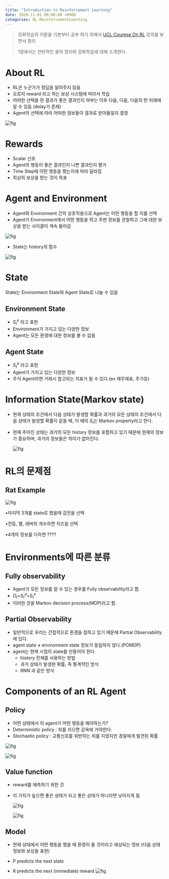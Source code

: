 ```yaml
---
title: "Introduction to Reinforcement Learning"
date: 2020-11-01 00:00:00 +0900
categories: RL ReinforcementLearning
---
```


> 강화학습의 이론을 기본부터 공부 하기 위해서 [UCL Courese On RL](https://www.davidsilver.uk/teaching/) 강의를 보면서 정리 
>
> 1장에서는 전반적인 용어 정리와 강화학습에 대해 소개한다.

# About RL

* RL은 누군가가 정답을 알려주지 않음
* 오로지 reward 라고 하는 보상 시스템에 따라서 학습
* 어떠한 선택을 한 결과가 좋은 결과인지 여부는 이후 다음, 다음, 다음의 먼 미래에 알 수 있음 (delay가 존재)
* Agent의 선택에 따라 어떠한 정보들이 결과로 받아들일지 결정

![fig](https://bjo9280.github.io/assets/images/2020-11-01/about_rl.png)

# Rewards

* Scalar 신호
* Agent의 행동이 좋은 결과인지 나쁜 결과인지 평가
* Time Step에 어떤 행동을 했는지에 따라 달라짐
* 최상의 보상을 받는 것이 목표

# Agent and Environment

* Agent와 Environment 간의 상호작용으로 Agent는 어떤 행동을 할 지를 선택
* Agent가 Environment에서 어떤 행동을 하고 주변 정보를 관찰하고 그에 대한 보상을 받는 사이클이 계속 돌아감

![fig](https://bjo9280.github.io/assets/images/2020-11-01/agent_environment1.png)



* State는 history의 함수

![fig](https://bjo9280.github.io/assets/images/2020-11-01/agentandenvironment2.png)

# State

State는 Environment State와 Agent State로 나눌 수 있음

## Environment State

* $S_t^e$ 라고 표현
* Environment가 가지고 있는 다양한 정보
* Agent는 모든 환경에 대한 정보를 볼 수 없음 

## Agent State

* $S_t^a$ 라고 표현
* Agent가 가지고 있는 다양한 정보
* 주식 Agent라면 거래시 참고되는 지표가 될 수 있다.(ex 재무재표, 주가등)

# Information State(Markov state)

* 현재 상태의 조건에서 다음 상태가 발생할 확률과 과거의 모든 상태의 조건에서 다음 상태가 발생할 확률이 같을 때, 이 때의 $S_t$는 Markov property라고 한다.

* 현재 주어진 상태는 과거의 모든 history 정보를 포함하고 있기 때문에 현재의 정보가 중요하며, 과거의 정보들은 의미가 없어진다.

  ![fig](https://bjo9280.github.io/assets/images/2020-11-01/markov_state.png)

# RL의 문제점

## Rat Example

![fig](https://bjo9280.github.io/assets/images/2020-11-01/rat_ex.png)

•마지막 3개를 state로 했을때 감전을 선택

•전등, 벨, 레버의 개수하면 치즈을 선택

•4개의 정보를 다하면 ????

# Environments에 따른 분류

## Fully observability

* Agent가 모든 정보를 알 수 있는 경우를 Fully observability라고 함.
* $O_t$=$S_t^a$=$S_t^e$
* 이러한 것을 Markov decision process(MDP)라고 함.

## Partial Observability

* 일반적으로 우리는 간접적으로 환경을 접하고 있기 때문에 Partial Observability에 있다.
* agent state ≠ environment state 정보가 동일하지 않다.(POMDP)
* agent는 현재 시점의 state를 만들어야 한다
  * history 전체를 사용하는 방법
  * 과거 상태가 발생한 확률, 즉 통계적인 방식
  * RNN 과 같은 방식

# Components of an RL Agent

## Policy

* 어떤 상태에서 이 agent가 어떤 행동을 해야하는가?
* Deterministic policy : 죄를 지으면 감옥에 가야한다.
* Stochastic policy : 교통신호를 위반하는 죄를 지었지만 경찰에게 발견된 확률

![fig](https://bjo9280.github.io/assets/images/2020-11-01/policy.png)

![fig](https://bjo9280.github.io/assets/images/2020-11-01/maze_policy.png)

## Value  function

* reward를 예측하기 위한 것

* 이 가치가 높으면 좋은 상태가 되고 좋은 상태가 아니라면 낮아지게 됨

  ![fig](https://bjo9280.github.io/assets/images/2020-11-01/value_function.png)

  ![fig](https://bjo9280.github.io/assets/images/2020-11-01/maze_value_function.png)

## Model

* 현재 상태에서 어떤 행동을 했을 때 환경이 줄 것이라고 예상되는 정보 (다음 상태 정보와 보상을 표현)

* P predicts the next state 
* R predicts the next (immediate) reward ![fig](https://bjo9280.github.io/assets/images/2020-11-01/model.png)



